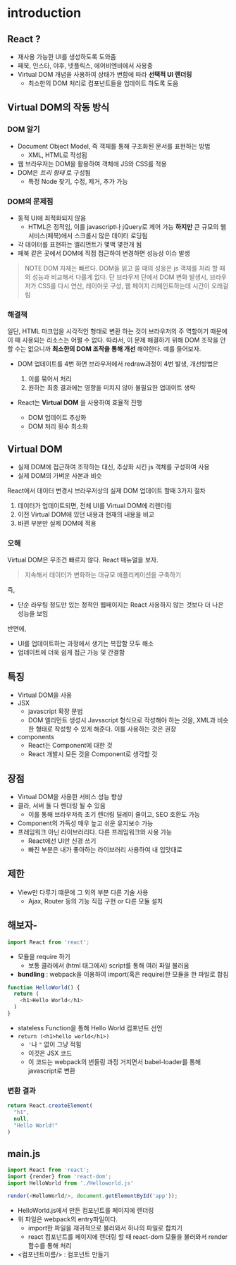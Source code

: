 # introduction
## React ?
- 재사용 가능한 UI를 생성하도록 도와줌
- 페북, 인스타, 야후, 넷플릭스, 에어비엔비에서 사용중
- Virtual DOM 개념을 사용하여 상태가 변함에 따라 **선택적 UI 렌더링**
  + 최소한의 DOM 처리로 컴포넌트들을 업데이트 하도록 도움

## Virtual DOM의 작동 방식
### DOM 알기
- Document Object Model, 즉 객체를 통해 구조화된 문서를 표현하는 방법
  + XML, HTML로 작성됨
- 웹 브라우저는 DOM을 활용하여 객체에 JS와 CSS를 적용
- DOM은 *트리 형태* 로 구성됨
  + 특정 Node 찾기, 수정, 제거, 추가 가능

### DOM의 문제점
- 동적 UI에 최적화되지 않음
  + HTML은 정적임, 이를 javascript나 jQuery로 제어 가능
**하지만** 큰 규모의 웹 서비스(페북)에서 스크롤시 많은 데이터 로딩됨
- 각 데이터를 표현하는 엘리먼트가 몇백 몇천개 됨
- 페북 같은 곳에서 DOM에 직접 접근하여 변경하면 성능상 이슈 발생

> NOTE
> DOM 자체는 빠르다. DOM을 읽고 쓸 때의 성응은 js 객체를 처리 할 때의 성능과 비교해서 다를게 없다. 단 브라우저 단에서 DOM 변화 발생시, 브라우저가 CSS를 다시 연산, 레이아웃 구성, 웹 페이지 리페인트하는데 시간이 오래걸림

### 해결책
일단, HTML 마크업을 시각적인 형태로 변환 하는 것이 브라우저의 주 역할이기 때문에 이 때 사용되는 리소스는 어쩔 수 없다. 따라서, 이 문제 해결하기 위해 DOM 조작을 안할 수는 없으니까 **최소한의 DOM 조작을 통해 개선** 해야한다. 예를 들어보자.
- DOM 업데이트를 4번 하면 브라우저에서 redraw과정이 4번 발생, 개선방법은
  1. 이를 묶어서 처리
  2. 원하는 최종 결과에는 영향을 미치지 않아 불필요한 업데이트 생략

- React는 **Virtual DOM** 을 사용하여 효율적 진행
  + DOM 업데이트 추상화
  + DOM 처리 횟수 최소화

## Virtual DOM
- 실제 DOM에 접근하여 조작하는 대신, 추상화 시킨 js 객체를 구성하여 사용
- 실제 DOM의 가벼운 사본과 비슷

React에서 데이터 변경시 브라우저상의 실제 DOM 업데이트 할때 3가지 절차
1. 데이터가 업데이트되면, 전체 UI를 Virtual DOM에 리렌더링
2. 이전 Virtual DOM에 있던 내용과 현재의 내용을 비교
3. 바뀐 부분만 실제 DOM에 적용

### 오해
Virtual DOM은 무조건 빠르지 않다. React 매뉴얼을 보자.
> 지속해서 데이터가 변화하는 대규모 애플리케이션을 구축하기

즉,
- 단순 라우팅 정도만 있는 정적인 웹페이지는 React 사용하지 않는 것보다 더 나은 성능을 보임

반면에,
- UI를 업데이트하는 과정에서 생기는 복잡함 모두 해소
- 업데이트에 더욱 쉽게 접근 가능 및 간결함

## 특징
- Virtual DOM을 사용
- JSX
  + javascript 확장 문법
  + DOM 엘리먼트 생성시 Javsscript 형식으로 작성해야 하는 것을, XML과 비슷한 형태로 작성할 수 있게 해준다. 이를 사용하는 것은 권장
- components
  + React는 Component에 대한 것
  + React 개발시 모든 것을 Component로 생각할 것

## 장점
- Virtual DOM을 사용한 서비스 성능 향상
- 클라, 서버 둘 다 렌더링 될 수 있음
  + 이를 통해 브라우저측 초기 렌더링 딜레이 줄이고, SEO 호환도 가능
- Component의 가독성 매우 높고 쉬운 유지보수 가능
- 프레임워크 아닌 라이브러리다. 다른 프레임워크와 사용 가능
  + React에선 UI만 신경 쓰기
  + 빠진 부분은 내가 좋아하는 라이브러리 사용하여 내 입맛대로

## 제한
- View만 다루기 떄문에 그 외의 부분 다른 기술 사용
  + Ajax, Router 등의 기능 직접 구현 or 다른 모듈 설치

## 해보자-

```javascript
import React from 'react';
```
- 모듈을 require 하기
  + 보통 클라에서 (html 태그에서) script를 통해 여러 파일 불러옴
- **bundling** : webpack을 이용하여 import(혹은 require)한 모듈을 한 파일로 합침

```javascript
function HelloWorld() {
  return (
    <h1>Hello World</h1>
  )
}
```
- stateless Function을 통해 Hello World 컴포넌트 선언
- `return (<h1>hello world</h1>)`
  + `'`나 `"` 없이 그냥 적힘
  + 이것은 JSX 코드
  + 이 코드는 webpack의 번들링 과정 거치면서 babel-loader를 통해 javascript로 변환
### 변환 결과
```javascript
return React.createElement(
  "h1",
  null,
  "Hello World!"
)
```

## main.js
```javascript
import React from 'react';
import {render} from 'react-dom';
import HelloWorld from './Helloworld.js'

render(<HelloWorld/>, document.getElementById('app'));
```

- HelloWorld.js에서 만든 컴포넌트를 페이지에 렌더링
- 위 파일은 webpack의 entry파일이다.
  + import한 파일을 재귀적으로 불러와서 하나의 파일로 합치기
  + react 컴포넌트를 페이지에 렌더링 할 때 react-dom 모듈을 불러와서 render 함수를 통해 처리
- <컴포넌트이름/> : 컴포넌트 만들기
